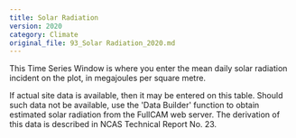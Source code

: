 ```yaml
---
title: Solar Radiation
version: 2020
category: Climate
original_file: 93_Solar Radiation_2020.md
---
```


This Time Series Window is where you
enter the mean daily solar radiation incident on the plot, in megajoules
per square metre.

If actual site data is available, then it may be entered on this table.
Should such data not be available, use the 'Data Builder' function to
obtain estimated solar radiation from the FullCAM web server. The
derivation of this data is described in NCAS Technical Report No.
23.
